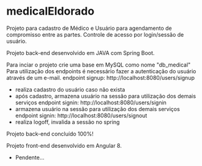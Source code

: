# medicalEldorado

Projeto para cadastro de Médico e Usuário para agendamento de compromisso entre as partes.
Controle de acesso por login/sessão de usuário.

Projeto back-end desenvolvido em JAVA com Spring Boot.

Para inciar o projeto crie uma base em MySQL como nome "db_medical"
Para utilização dos endpoints é necessário fazer a autenticação do usuário através de um e-mail.
endpoint signup: http://localhost:8080/users/signup
  - realiza cadastro do usuário caso não exista
  - após cadastro, armazena usuário na sessão para utilização dos demais serviços
endpoint signin: http://localhost:8080/users/signin
  - armazena usuário na sessão para utilização dos demais serviços
endpoint signin: http://localhost:8080/users/signout
  - realiza logoff, invalida a sessão no spring 
 
Projeto back-end concluído 100%!


Projeto front-end desenvolvido em Angular 8.
  - Pendente...
